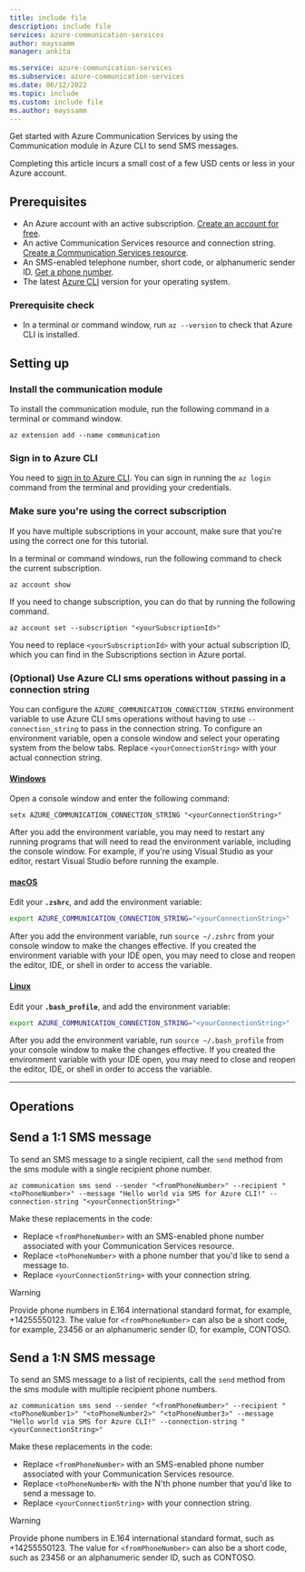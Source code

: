 ```yaml
---
title: include file
description: include file
services: azure-communication-services
author: mayssamm
manager: ankita

ms.service: azure-communication-services
ms.subservice: azure-communication-services
ms.date: 06/12/2022
ms.topic: include
ms.custom: include file
ms.author: mayssamm
---
```


Get started with Azure Communication Services by using the Communication module in Azure CLI to send SMS messages.

Completing this article incurs a small cost of a few USD cents or less in your Azure account.

## Prerequisites

- An Azure account with an active subscription. [Create an account for free](https://azure.microsoft.com/free/?WT.mc_id=A261C142F).
- An active Communication Services resource and connection string. [Create a Communication Services resource](../../create-communication-resource.md).
- An SMS-enabled telephone number, short code, or alphanumeric sender ID. [Get a phone number](../../telephony/get-phone-number.md).
- The latest [Azure CLI](/cli/azure/install-azure-cli-windows?tabs=azure-cli) version for your operating system.

### Prerequisite check

- In a terminal or command window, run `az --version` to check that Azure CLI is installed. 

## Setting up

### Install the communication module

To install the communication module, run the following command in a terminal or command window.

```azurecli-interactive
az extension add --name communication
```

### Sign in to Azure CLI

You need to [sign in to Azure CLI](/cli/azure/authenticate-azure-cli). You can sign in running the ```az login``` command from the terminal and providing your credentials.

### Make sure you're using the correct subscription

If you have multiple subscriptions in your account, make sure that you're using the correct one for this tutorial.

In a terminal or command windows, run the following command to check the current subscription.

```azurecli-interactive
az account show
```

If you need to change subscription, you can do that by running the following command.

```azurecli-interactive
az account set --subscription "<yourSubscriptionId>"
```

You need to replace `<yourSubscriptionId>` with your actual subscription ID, which you can find in the Subscriptions section in Azure portal.

### (Optional) Use Azure CLI sms operations without passing in a connection string

You can configure the `AZURE_COMMUNICATION_CONNECTION_STRING` environment variable to use Azure CLI sms operations without having to use `--connection_string` to pass in the connection string. To configure an environment variable, open a console window and select your operating system from the below tabs. Replace `<yourConnectionString>` with your actual connection string.

#### [Windows](#tab/windows)

Open a console window and enter the following command:

```console
setx AZURE_COMMUNICATION_CONNECTION_STRING "<yourConnectionString>"
```

After you add the environment variable, you may need to restart any running programs that will need to read the environment variable, including the console window. For example, if you're using Visual Studio as your editor, restart Visual Studio before running the example.

#### [macOS](#tab/unix)

Edit your **`.zshrc`**, and add the environment variable:

```bash
export AZURE_COMMUNICATION_CONNECTION_STRING="<yourConnectionString>"
```

After you add the environment variable, run `source ~/.zshrc` from your console window to make the changes effective. If you created the environment variable with your IDE open, you may need to close and reopen the editor, IDE, or shell in order to access the variable.

#### [Linux](#tab/linux)

Edit your **`.bash_profile`**, and add the environment variable:

```bash
export AZURE_COMMUNICATION_CONNECTION_STRING="<yourConnectionString>"
```

After you add the environment variable, run `source ~/.bash_profile` from your console window to make the changes effective. If you created the environment variable with your IDE open, you may need to close and reopen the editor, IDE, or shell in order to access the variable.

---

## Operations

## Send a 1:1 SMS message

To send an SMS message to a single recipient, call the `send` method from the sms module with a single recipient phone number. 

```azurecli-interactive
az communication sms send --sender "<fromPhoneNumber>" --recipient "<toPhoneNumber>" --message "Hello world via SMS for Azure CLI!" --connection-string "<yourConnectionString>"
```

Make these replacements in the code:

- Replace `<fromPhoneNumber>` with an SMS-enabled phone number associated with your Communication Services resource.
- Replace `<toPhoneNumber>` with a phone number that you'd like to send a message to.
- Replace `<yourConnectionString>` with your connection string.

> [!WARNING]
> Provide phone numbers in E.164 international standard format, for example, +14255550123. The value for `<fromPhoneNumber>` can also be a short code, for example, 23456 or an alphanumeric sender ID, for example, CONTOSO.

## Send a 1:N SMS message

To send an SMS message to a list of recipients, call the `send` method from the sms module with multiple recipient phone numbers. 

```azurecli-interactive
az communication sms send --sender "<fromPhoneNumber>" --recipient "<toPhoneNumber1>" "<toPhoneNumber2>" "<toPhoneNumber3>" --message "Hello world via SMS for Azure CLI!" --connection-string "<yourConnectionString>"
```

Make these replacements in the code:

- Replace `<fromPhoneNumber>` with an SMS-enabled phone number associated with your Communication Services resource.
- Replace `<toPhoneNumberN>` with the N'th phone number that you'd like to send a message to.
- Replace `<yourConnectionString>` with your connection string.

> [!WARNING]
> Provide phone numbers in E.164 international standard format, such as +14255550123. The value for `<fromPhoneNumber>` can also be a short code, such as 23456 or an alphanumeric sender ID, such as CONTOSO.
